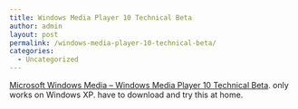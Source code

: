 ```yaml
---
title: Windows Media Player 10 Technical Beta
author: admin
layout: post
permalink: /windows-media-player-10-technical-beta/
categories:
  - Uncategorized
---
```

[Microsoft Windows Media &#8211; Windows Media Player 10 Technical Beta][1]. only works on Windows XP. have to download and try this at home.

 [1]: http://www.microsoft.com/windows/windowsmedia/mp10/default.aspx